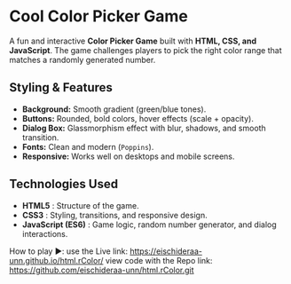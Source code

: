 
# Cool Color Picker Game

A fun and interactive **Color Picker Game** built with **HTML, CSS, and JavaScript**.
The game challenges players to pick the right color range that matches a randomly generated number.



## Styling & Features

* **Background:** Smooth gradient (green/blue tones).
* **Buttons:** Rounded, bold colors, hover effects (scale + opacity).
* **Dialog Box:** Glassmorphism effect with blur, shadows, and smooth transition.
* **Fonts:** Clean and modern (`Poppins`).
* **Responsive:** Works well on desktops and mobile screens.



## Technologies Used

* **HTML5** : Structure of the game.
* **CSS3** : Styling, transitions, and responsive design.
* **JavaScript (ES6)** : Game logic, random number generator, and dialog interactions.


How to play ▶:
use the Live link: https://eischideraa-unn.github.io/html.rColor/
view code with the Repo link: https://github.com/eischideraa-unn/html.rColor.git
